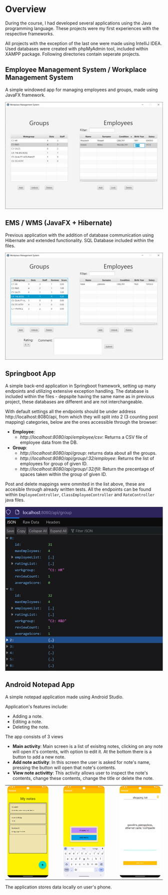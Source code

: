 # Overview
During the course, I had developed several applications using the Java programming language. 
These projects were my first experiences with the respective frameworks. 

All projects with the exception of the last one were made using IntelliJ IDEA. 
Used databases were created with phpMyAdmin tool, included within XAMPP package. 
Following directories contain seperate projects.

## Employee Management System / Workplace Management System
A simple windowed app for managing employees and groups, made using JavaFX framework.

![Screenshot](media/EMS.png)

## EMS / WMS (JavaFX + Hibernate)
Previous application with the addition of database communication using Hibernate and extended functionality.
SQL Database included within the files.

![Screenshot](media/WMS.png)

## Springboot App
A simple back-end application in Springboot framework, setting up many endpoints and utilizing extensive exception handling.
The database is included within the files - depspite having the same name as in previous project, these databases are different and are not interchangeable.

With default settings all the endpoints should be under address http://localhost:8080/api, from which they will split into 2 (3 counting post mapping) categories, below are the ones accessible through the browser:
- **Employee**:
  - *http://localhost:8080/api/employee/csv*: Returns a CSV file of employee data from the DB.
- **Group**:
  - *http://localhost:8080/api/group*: returns data about all the groups.
  - *http://localhost:8080/api/group/:32/employee*: Returns the list of employees for group of given ID.
  - *http://localhost:8080/api/group/:32/fill*: Return the precentage of spaces taken within the group of given ID.
 
Post and delete mappings were ommited in the list above, these are accesible through already written tests. All the endpoints can be found within `EmployeeController`, `ClassEmployeeController` and `RateController` java files. 

![Example Endpoint](media/springboot.png)

## Android Notepad App 
A simple notepad application made using Android Studio. 

Application's features include:
- Adding a note.
- Editing a note.
- Deleting the note.

The app consists of 3 views
- **Main activity**: Main screen is a list of exisitng notes, clicking on any note will open it's contents, with option to edit it. At the bottom there is a button to add a new note.
- **Add note activity**: In this screen the user is asked for note's name, pressing the button will open that note's contents.
- **View note activitty**: This activity allows user to inspect the note's contents, change these contents, change the title or delete the note.

<table align="center">
  <tr>
    <td><img src="media/note1.png" alt="Main activity" width="200"/></td>
    <td style="width: 20px;"></td>
    <td><img src="media/note2.png" alt="Add note activity" width="200"/></td>
    <td style="width: 20px;"></td>
    <td><img src="media/note3.png" alt="View note activity" width="200"/></td>
  </tr>
</table>

The application stores data locally on user's phone. 
